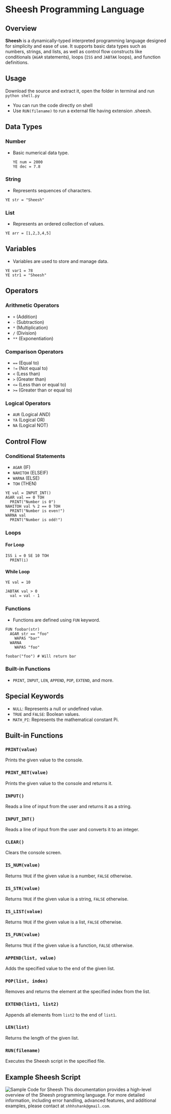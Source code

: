 # Sheesh Programming Language

## Overview

**Sheesh** is a dynamically-typed interpreted programming language designed for simplicity and ease of use. It supports basic data types such as numbers, strings, and lists, as well as control flow constructs like conditionals (`AGAR` statements), loops (`ISS` and `JABTAK` loops), and function definitions.

## Usage
Download the source and extract it, open the folder in terminal and run `python shell.py`
- You can run the code directly on shell
- Use `RUN(filename)` to run a external file having extension .sheesh.

## Data Types

### Number

- Basic numerical data type.
  ```
  YE num = 2000
  YE dec = 7.8
  ```

### String

- Represents sequences of characters.
```
YE str = "Sheesh"
```
### List

- Represents an ordered collection of values.
```
YE arr = [1,2,3,4,5]
```

## Variables

- Variables are used to store and manage data.
```
YE var1 = 78
YE str1 = "Sheesh"
```

## Operators

### Arithmetic Operators

- `+` (Addition)
- `-` (Subtraction)
- `*` (Multiplication)
- `/` (Division)
- `**` (Exponentiation)

### Comparison Operators

- `==` (Equal to)
- `!=` (Not equal to)
- `<` (Less than)
- `>` (Greater than)
- `<=` (Less than or equal to)
- `>=` (Greater than or equal to)

### Logical Operators

- `AUR` (Logical AND)
- `YA` (Logical OR)
- `NA` (Logical NOT)

## Control Flow

### Conditional Statements
  - `AGAR` (IF)
  - `NAHITOH` (ELSEIF)
  - `WARNA` (ELSE)
  - `TOH` (THEN)
```
YE val = INPUT_INT()
AGAR val == 0 TOH
  PRINT("Number is 0")
NAHITOH val % 2 == 0 TOH
  PRINT("Number is even!")
WARNA val
  PRINT("Number is odd!")
```
### Loops

#### For Loop
```
ISS i = 0 SE 10 TOH
  PRINT(i)
```
#### While Loop
```
YE val = 10

JABTAK val > 0
  val = val - 1
```
### Functions

- Functions are defined using `FUN` keyword.
```
FUN foobar(str)
  AGAR str == "foo"
    WAPAS "bar"
  WARNA
    WAPAS "foo"

foobar("foo") # Will return bar
```  

### Built-in Functions

- `PRINT`, `INPUT`, `LEN`, `APPEND`, `POP`, `EXTEND`, and more.

## Special Keywords

- `NULL`: Represents a null or undefined value.
- `TRUE` and `FALSE`: Boolean values.
- `MATH_PI`: Represents the mathematical constant Pi.

## Built-in Functions

### `PRINT(value)`

Prints the given value to the console.


### `PRINT_RET(value)`

Prints the given value to the console and returns it.


### `INPUT()`

Reads a line of input from the user and returns it as a string.


### `INPUT_INT()`

Reads a line of input from the user and converts it to an integer.


### `CLEAR()`

Clears the console screen.


### `IS_NUM(value)`

Returns `TRUE` if the given value is a number, `FALSE` otherwise.


### `IS_STR(value)`

Returns `TRUE` if the given value is a string, `FALSE` otherwise.


### `IS_LIST(value)`

Returns `TRUE` if the given value is a list, `FALSE` otherwise.


### `IS_FUN(value)`

Returns `TRUE` if the given value is a function, `FALSE` otherwise.


### `APPEND(list, value)`

Adds the specified value to the end of the given list.


### `POP(list, index)`

Removes and returns the element at the specified index from the list.


### `EXTEND(list1, list2)`

Appends all elements from `list2` to the end of `list1`.


### `LEN(list)`

Returns the length of the given list.


### `RUN(filename)`

Executes the Sheesh script in the specified file.



## Example Sheesh Script

![Sample Code for Sheesh](https://media.discordapp.net/attachments/741237946060898344/1179826297283821698/carbon_1.png)
This documentation provides a high-level overview of the Sheesh programming language. For more detailed information, including error handling, advanced features, and additional examples, please contact at `shhhshank@gmail.com`.
